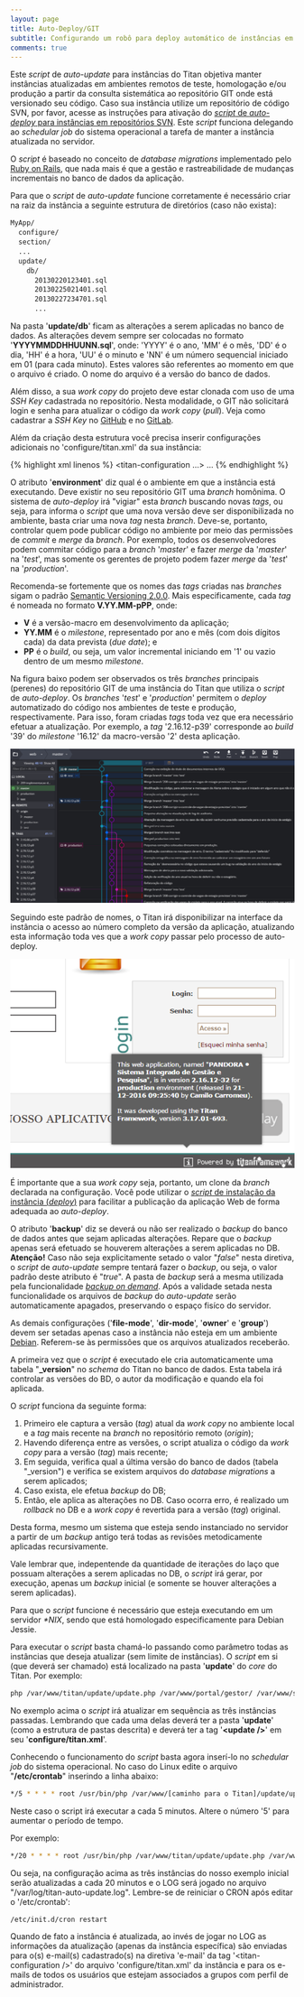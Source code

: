 ```yaml
---
layout: page
title: Auto-Deploy/GIT
subtitle: Configurando um robô para deploy automático de instâncias em repositórios GIT.
comments: true
---
```


Este _script_ de _auto-update_ para instâncias do Titan objetiva manter instâncias atualizadas em ambientes remotos de teste, homologação e/ou produção a partir da consulta sistemática ao repositório GIT onde está versionado seu código. Caso sua instância utilize um repositório de código SVN, por favor, acesse as instruções para ativação do [_script_ de _auto-deploy_ para instâncias em repositórios SVN](/docs/auto-deploy/svn). Este _script_ funciona delegando ao _schedular job_ do sistema operacional a tarefa de manter a instância atualizada no servidor.

O _script_ é baseado no conceito de _database migrations_ implementado pelo [Ruby on Rails](https://guias.rubyonrails.com.br/migrations.html), que nada mais é que a gestão e rastreabilidade de mudanças incrementais no banco de dados da aplicação.

Para que o _script_ de _auto-update_ funcione corretamente é necessário criar na raiz da instância a seguinte estrutura de diretórios (caso não exista):

```bash
MyApp/
  configure/
  section/
  ...
  update/
    db/
      20130220123401.sql
      20130225021401.sql
      20130227234701.sql
      ...
```

Na pasta '**update/db**' ficam as alterações a serem aplicadas no banco de dados. As alterações devem sempre ser colocadas no formato '**YYYYMMDDHHUUNN.sql**', onde: 'YYYY' é o ano, 'MM' é o mês, 'DD' é o dia, 'HH' é a hora, 'UU' é o minuto e 'NN' é um número sequencial iniciado em 01 (para cada minuto). Estes valores são referentes ao momento em que o arquivo é criado. O nome do arquivo é a versão do banco de dados.

Além disso, a sua _work copy_ do projeto deve estar clonada com uso de uma _SSH Key_ cadastrada no repositório. Nesta modalidade, o GIT não solicitará login e senha para atualizar o código da _work copy_ (_pull_). Veja como cadastrar a _SSH Key_ no [GitHub](https://help.github.com/articles/connecting-to-github-with-ssh/) e no [GitLab](https://docs.gitlab.com/ce/ssh/README.html).

Além da criação desta estrutura você precisa inserir configurações adicionais no 'configure/titan.xml' da sua instância:

{% highlight xml linenos %}
<titan-configuration ...>
    ...
    <update
        environment="test"
        backup="true"
        file-mode="664"
        dir-mode="775"
        owner="root"
        group="staff"
    />
</titan-configuration>
{% endhighlight %}

O atributo '**environment**' diz qual é o ambiente em que a instância está executando. Deve existir no seu repositório GIT uma _branch_ homônima. O sistema de _auto-deploy_ irá "vigiar" esta _branch_ buscando novas _tags_, ou seja, para informa o _script_ que uma nova versão deve ser disponibilizada no ambiente, basta criar uma nova _tag_ nesta _branch_. Deve-se, portanto, controlar quem pode publicar código no ambiente por meio das permissões de _commit_ e _merge_ da _branch_. Por exemplo, todos os desenvolvedores podem commitar código para a _branch_ '_master_' e fazer _merge_ da '_master_' na '_test_', mas somente os gerentes de projeto podem fazer _merge_ da '_test_' na '_production_'.

Recomenda-se fortemente que os nomes das _tags_ criadas nas _branches_ sigam o padrão [Semantic Versioning 2.0.0](https://semver.org). Mais especificamente, cada _tag_ é nomeada no formato **V.YY.MM-pPP**, onde:

- **V** é a versão-macro em desenvolvimento da aplicação;
- **YY.MM** é o _milestone_, representado por ano e mês (com dois dígitos cada) da data prevista (_due date_); e
- **PP** é o _build_, ou seja, um valor incremental iniciando em '1' ou vazio dentro de um mesmo _milestone_.

Na figura baixo podem ser observados os três _branches_ principais (perenes) do repositório GIT de uma instância do Titan que utiliza o _script_ de _auto-deploy_. Os _branches_ '_test_' e '_production_' permitem o _deploy_ automatizado do código nos ambientes de teste e produção, respectivamente. Para isso, foram criadas _tags_ toda vez que era necessário efetuar a atualização. Por exemplo, a _tag_ '2.16.12-p39' corresponde ao _build_ '39' do _milestone_ '16.12' da macro-versão '2' desta aplicação.

![](/docs/auto-deploy/01.png)

Seguindo este padrão de nomes, o Titan irá disponibilizar na interface da instância o acesso ao número completo da versão da aplicação, atualizando esta informação toda ves que a _work copy_ passar pelo processo de auto-deploy.

![](/docs/auto-deploy/02.png)

É importante que a sua _work copy_ seja, portanto, um clone da _branch_ declarada na configuração. Você pode utilizar o [_script_ de instalação da instância (_deploy_)](/docs/deploy) para facilitar a publicação da aplicação Web de forma adequada ao _auto-deploy_.

O atributo '**backup**' diz se deverá ou não ser realizado o _backup_ do banco de dados antes que sejam aplicadas alterações. Repare que o _backup_ apenas será efetuado se houverem alterações a serem aplicadas no DB. **Atenção!** Caso não seja explicitamente setado o valor "_false_" nesta diretiva, o _script_ de _auto-update_ sempre tentará fazer o _backup_, ou seja, o valor padrão deste atributo é "_true_". A pasta de _backup_ será a mesma utilizada pela funcionalidade [_backup on demand_](/docs/tutorials/backup/). Após a validade setada nesta funcionalidade os arquivos de _backup_ do _auto-update_ serão automaticamente apagados, preservando o espaço fisíco do servidor.

As demais configurações ('**file-mode**', '**dir-mode**', '**owner**' e '**group**') devem ser setadas apenas caso a instância não esteja em um ambiente [Debian](https://debian.org). Referem-se às permissões que os arquivos atualizados receberão.

A primeira vez que o _script_ é executado ele cria automaticamente uma tabela "**_version**" no _schema_ do Titan no banco de dados. Esta tabela irá controlar as versões do BD, o autor da modificação e quando ela foi aplicada.

O _script_ funciona da seguinte forma:

1. Primeiro ele captura a versão (_tag_) atual da _work copy_ no ambiente local e a _tag_ mais recente na _branch_ no repositório remoto (_origin_);
2. Havendo diferença entre as versões, o script atualiza o código da _work copy_ para a versão (_tag_) mais recente;
3. Em seguida, verifica qual a última versão do banco de dados (tabela "\_version") e verifica se existem arquivos do _database migrations_ a serem aplicados;
4. Caso exista, ele efetua _backup_ do DB;
5. Então, ele aplica as alterações no DB. Caso ocorra erro, é realizado um _rollback_ no DB e a _work copy_ é revertida para a versão (_tag_) original.

Desta forma, mesmo um sistema que esteja sendo instanciado no servidor a partir de um _backup_ antigo terá todas as revisões metodicamente aplicadas recursivamente.

Vale lembrar que, indepentende da quantidade de iterações do laço que possuam alterações a serem aplicadas no DB, o _script_ irá gerar, por execução, apenas um _backup_ inicial (e somente se houver alterações a serem aplicadas).

Para que o _script_ funcione é necessário que esteja executando em um servidor _*NIX_, sendo que está homologado especificamente para Debian Jessie.

Para executar o _script_ basta chamá-lo passando como parâmetro todas as instâncias que deseja atualizar (sem limite de instâncias). O _script_ em si (que deverá ser chamado) está localizado na pasta '**update**' do _core_ do Titan. Por exemplo:

```bash
php /var/www/titan/update/update.php /var/www/portal/gestor/ /var/www/sigadhoc/ /var/www/fundect/manager/
```

No exemplo acima o _script_ irá atualizar em sequência as três instâncias passadas. Lembrando que cada uma delas deverá ter a pasta '**update**' (como a estrutura de pastas descrita) e deverá ter a tag '**\<update />**' em seu '**configure/titan.xml**'.

Conhecendo o funcionamento do _script_ basta agora inserí-lo no _schedular job_ do sistema operacional. No caso do Linux edite o arquivo "**/etc/crontab**" inserindo a linha abaixo:

```bash
*/5 * * * * root /usr/bin/php /var/www/[caminho para o Titan]/update/update.php /var/www/[caminho para a primeira instância] /var/www/[caminho para a segunda instância] > [arquivo com log de saída]
```

Neste caso o script irá executar a cada 5 minutos. Altere o número '5' para aumentar o período de tempo.

Por exemplo:

```bash
*/20 * * * * root /usr/bin/php /var/www/titan/update/update.php /var/www/portal/gestor/ /var/www/sigadhoc/ /var/www/fundect/manager/ > /var/log/titan-auto-update.log
```

Ou seja, na configuração acima as três instâncias do nosso exemplo inicial serão atualizadas a cada 20 minutos e o LOG será jogado no arquivo "/var/log/titan-auto-update.log". Lembre-se de reiniciar o CRON após editar o '/etc/crontab':

```bash
/etc/init.d/cron restart
```

Quando de fato a instância é atualizada, ao invés de jogar no LOG as informações da atualização (apenas da instância específica) são enviadas para o(s) e-mail(s) cadastrado(s) na diretiva 'e-mail' da tag '\<titan-configuration />' do arquivo 'configure/titan.xml' da instância e para os e-mails de todos os usuários que estejam associados a grupos com perfil de administrador.
